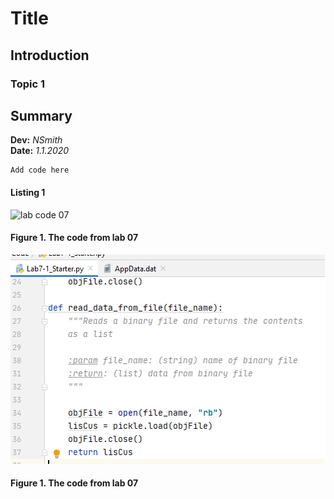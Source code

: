 # Title
## Introduction
### Topic 1
## Summary


**Dev:** *NSmith*  
**Date:** *1.1.2020*  


```
Add code here
```
#### Listing 1  

![lab code 07](https://10neg9.github.io/ITFnd100-Mod07/07_labcode.PNG "lab 7 code")
#### Figure 1. The code from lab 07  
![lab code 07](07_labcode.PNG "lab 7 code")
#### Figure 1. The code from lab 07  
